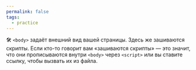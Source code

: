 ```yaml
---
permalink: false
tags:
  - practice
---
```

🛠 `<body>` задаёт внешний вид вашей страницы. Здесь же зашиваются скрипты. Если кто-то говорит вам «зашиваются скрипты» — это значит, что они прописываются внутри `<body>` через `<script>` или вы ставите ссылку, чтобы вызвать их из файла.
